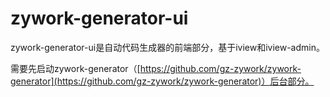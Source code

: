 # zywork-generator-ui

zywork-generator-ui是自动代码生成器的前端部分，基于iview和iview-admin。

需要先启动zywork-generator（[https://github.com/gz-zywork/zywork-generator](https://github.com/gz-zywork/zywork-generator)）后台部分。